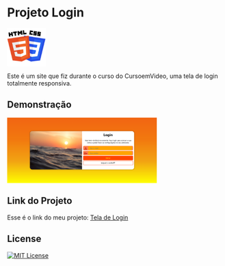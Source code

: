 # Projeto Login

<img src="Imagens/HTML-CSS.png" alt="HTML-CSS" align="center" width="90">

Este é um site que fiz durante o curso do CursoemVideo, uma tela de login totalmente responsiva.

## Demonstração

<img src="Imagens/Login.png" alt="login" align="center" width="350">

## Link do Projeto

Esse é o link do meu projeto: <a href= "https://anajulialeite.github.io/Projeto-Login/">Tela de Login</a>

## License

[![MIT License](https://img.shields.io/badge/License-MIT-%231C003F.svg)](./LICENSE)
